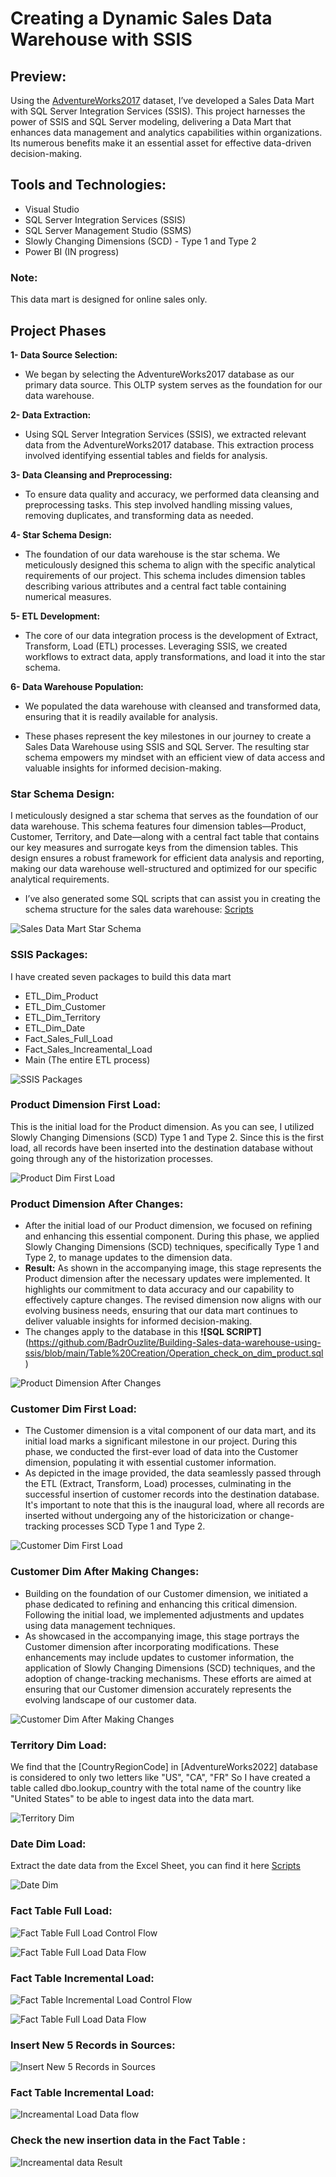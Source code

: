 # Creating a Dynamic Sales Data Warehouse with SSIS

## Preview:
Using the [AdventureWorks2017](https://learn.microsoft.com/en-us/sql/samples/adventureworks-install-configure?view=sql-server-ver16&tabs=ssms) dataset, I’ve developed a Sales Data Mart with SQL Server Integration Services (SSIS). This project harnesses the power of SSIS and SQL Server modeling, delivering a Data Mart that enhances data management and analytics capabilities within organizations. Its numerous benefits make it an essential asset for effective data-driven decision-making.

## Tools and Technologies:
* Visual Studio
* SQL Server Integration Services (SSIS)
* SQL Server Management Studio (SSMS)
* Slowly Changing Dimensions (SCD) - Type 1 and Type 2
* Power BI (IN progress)

  
### Note:
This data mart is designed for online sales only.

## Project Phases

**1- Data Source Selection:**

* We began by selecting the AdventureWorks2017 database as our primary data source. This OLTP system serves as the foundation for our data warehouse.

**2- Data Extraction:** 

* Using SQL Server Integration Services (SSIS), we extracted relevant data from the AdventureWorks2017 database. This extraction process involved identifying essential tables and fields for analysis.

**3- Data Cleansing and Preprocessing:**

* To ensure data quality and accuracy, we performed data cleansing and preprocessing tasks. This step involved handling missing values, removing duplicates, and transforming data as needed.

**4- Star Schema Design:**

* The foundation of our data warehouse is the star schema. We meticulously designed this schema to align with the specific analytical requirements of our project. This schema includes dimension tables describing various attributes and a central fact table containing numerical measures.

**5- ETL Development:**

* The core of our data integration process is the development of Extract, Transform, Load (ETL) processes. Leveraging SSIS, we created workflows to extract data, apply transformations, and load it into the star schema.

**6- Data Warehouse Population:**

* We populated the data warehouse with cleansed and transformed data, ensuring that it is readily available for analysis.

- These phases represent the key milestones in our journey to create a Sales Data Warehouse using SSIS and SQL Server. The resulting star schema empowers my mindset with an efficient view of data access and valuable insights for informed decision-making.


### Star Schema Design:
I meticulously designed a star schema that serves as the foundation of our data warehouse. This schema features four dimension tables—Product, Customer, Territory, and Date—along with a central fact table that contains our key measures and surrogate keys from the dimension tables. This design ensures a robust framework for efficient data analysis and reporting, making our data warehouse well-structured and optimized for our specific analytical requirements.

* I’ve also generated some SQL scripts that can assist you in creating the schema structure for the sales data warehouse: [Scripts](https://github.com/BadrOuzlite/Building-Sales-data-warehouse-using-ssis/tree/main/Table%20Creation) 

![Sales Data Mart Star Schema](https://github.com/BadrOuzlite/Building-Sales-data-warehouse-using-ssis/blob/main/Images/sales_data_warehouse_schama.png)


### SSIS Packages:
I have created seven packages to build this data mart 
* ETL_Dim_Product
* ETL_Dim_Customer
* ETL_Dim_Territory
* ETL_Dim_Date
* Fact_Sales_Full_Load
* Fact_Sales_Increamental_Load
* Main (The entire ETL process)
  
![SSIS Packages](https://github.com/BadrOuzlite/Building-Sales-data-warehouse-using-ssis/blob/main/Images/SSISPackages.png)

### Product Dimension First Load:
This is the initial load for the Product dimension. As you can see, I utilized Slowly Changing Dimensions (SCD) Type 1 and Type 2. Since this is the first load, all records have been inserted into the destination database without going through any of the historization processes.

![Product Dim First Load](https://github.com/BadrOuzlite/Building-Sales-data-warehouse-using-ssis/blob/main/Images/Product_dim_firs_load.png)

### Product Dimension After Changes:

* After the initial load of our Product dimension, we focused on refining and enhancing this essential component. During this phase, we applied Slowly Changing Dimensions (SCD) techniques, specifically Type 1 and Type 2, to manage updates to the dimension data.
* **Result:** As shown in the accompanying image, this stage represents the Product dimension after the necessary updates were implemented. It highlights our commitment to data accuracy and our capability to effectively capture changes. The revised dimension now aligns with our evolving business needs, ensuring that our data mart continues to deliver valuable insights for informed decision-making.
* The changes apply to the database in this **![SQL SCRIPT]**(https://github.com/BadrOuzlite/Building-Sales-data-warehouse-using-ssis/blob/main/Table%20Creation/Operation_check_on_dim_product.sql)


![Product Dimension After Changes](https://github.com/BadrOuzlite/Building-Sales-data-warehouse-using-ssis/blob/main/Images/Product_dim_second_load.png)


### Customer Dim First Load:

* The Customer dimension is a vital component of our data mart, and its initial load marks a significant milestone in our project. During this phase, we conducted the first-ever load of data into the Customer dimension, populating it with essential customer information.
* As depicted in the image provided, the data seamlessly passed through the ETL (Extract, Transform, Load) processes, culminating in the successful insertion of customer records into the destination database. It's important to note that this is the inaugural load, where all records are inserted without undergoing any of the historicization or change-tracking processes SCD Type 1 and Type 2.
  
![Customer Dim First Load](https://github.com/BadrOuzlite/Building-Sales-data-warehouse-using-ssis/blob/main/Images/Product_dim_firs_load.png)

### Customer Dim After Making Changes:

* Building on the foundation of our Customer dimension, we initiated a phase dedicated to refining and enhancing this critical dimension. Following the initial load, we implemented adjustments and updates using data management techniques.
* As showcased in the accompanying image, this stage portrays the Customer dimension after incorporating modifications. These enhancements may include updates to customer information, the application of Slowly Changing Dimensions (SCD) techniques, and the adoption of change-tracking mechanisms. These efforts are aimed at ensuring that our Customer dimension accurately represents the evolving landscape of our customer data.

![Customer Dim After Making Changes](https://github.com/3amory99/Building-Sales-Data-Mart-Using-ETL-SSIS/blob/master/Output%20Images/Customer%20Dim%20After%20Making%20Changes.PNG)

### Territory Dim Load:

We find that the [CountryRegionCode] in [AdventureWorks2022] database is considered to only two letters like "US", "CA", "FR" So I have created a table called dbo.lookup_country with the total name of the country like "United States" to be able to ingest data into the data mart.

![Territory Dim](https://github.com/3amory99/Building-Sales-Data-Mart-Using-ETL-SSIS/blob/master/Output%20Images/Territory%20Dim.PNG)

### Date Dim Load:

Extract the date data from the Excel Sheet, you can find it here [Scripts](https://github.com/3amory99/Building-Sales-Data-Mart-Using-ETL-SSIS/tree/master/Scripts) 

![Date Dim](https://github.com/3amory99/Building-Sales-Data-Mart-Using-ETL-SSIS/blob/master/Output%20Images/Date%20Dim.PNG)

### Fact Table Full Load:

![Fact Table Full Load Control Flow](https://github.com/3amory99/Building-Sales-Data-Mart-Using-ETL-SSIS/blob/master/Output%20Images/Fact%20Table%20Full%20Load%20Control%20Flow.PNG)

![Fact Table Full Load Data Flow](https://github.com/3amory99/Building-Sales-Data-Mart-Using-ETL-SSIS/blob/master/Output%20Images/Fact%20Table%20Full%20Load%20Data%20Flow.PNG)

### Fact Table Incremental Load:

![Fact Table Incremental Load Control Flow](https://github.com/3amory99/Building-Sales-Data-Mart-Using-ETL-SSIS/blob/master/Output%20Images/Fact%20Table%20Increamental%20Load%20Control%20flow.PNG)

![Fact Table Full Load Data Flow](https://github.com/3amory99/Building-Sales-Data-Mart-Using-ETL-SSIS/blob/master/Output%20Images/Fact%20Table%20Full%20Load%20Data%20Flow.PNG)

### Insert New 5 Records in Sources:

![Insert New 5 Records in Sources](https://github.com/3amory99/Building-Sales-Data-Mart-Using-ETL-SSIS/blob/master/Output%20Images/Insert%20New%205%20Records%20in%20Sources.PNG)

### Fact Table Incremental Load:

![Increamental Load Data flow](https://github.com/3amory99/Building-Sales-Data-Mart-Using-ETL-SSIS/blob/master/Output%20Images/Increamental%20Load%20Data%20flow.PNG)

### Check the new insertion data in the Fact Table :

![Increamental data Result](https://github.com/3amory99/Building-Sales-Data-Mart-Using-ETL-SSIS/blob/master/Output%20Images/Increamental%20Result.PNG)

